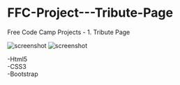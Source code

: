 # FFC-Project---Tribute-Page
Free Code Camp Projects - 1. Tribute Page

![screenshot](https://i.imgur.com/PtnpmsK.png)
![screenshot](https://i.imgur.com/4idquL5.png)

-Html5 <br />
-CSS3 <br />
-Bootstrap
